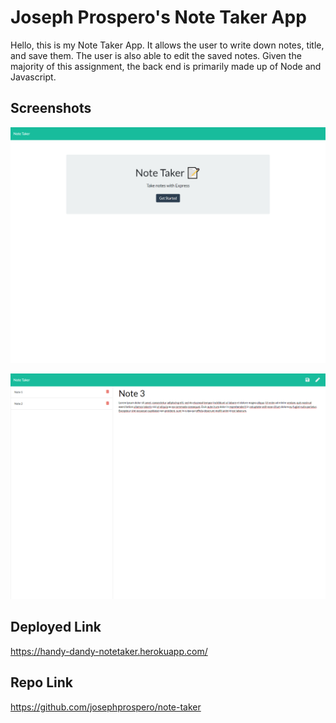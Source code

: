 # Joseph Prospero's Note Taker App
Hello, this is my Note Taker App. It allows the user to write down notes, title, and save them. The user is also able to edit the saved notes. Given the majority of this assignment, the back end is primarily made up of Node and Javascript.

## Screenshots
![Landing page](./assets/main.png)

![Notes page](./assets/notes.png)

## Deployed Link
https://handy-dandy-notetaker.herokuapp.com/

## Repo Link
https://github.com/josephprospero/note-taker

